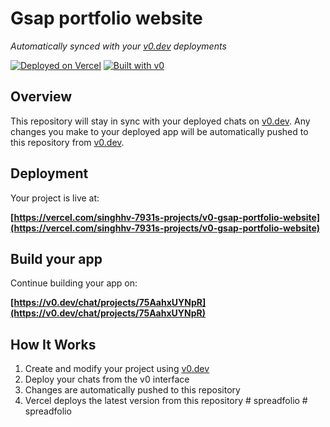 # Gsap portfolio website

*Automatically synced with your [v0.dev](https://v0.dev) deployments*

[![Deployed on Vercel](https://img.shields.io/badge/Deployed%20on-Vercel-black?style=for-the-badge&logo=vercel)](https://vercel.com/singhhv-7931s-projects/v0-gsap-portfolio-website)
[![Built with v0](https://img.shields.io/badge/Built%20with-v0.dev-black?style=for-the-badge)](https://v0.dev/chat/projects/75AahxUYNpR)

## Overview

This repository will stay in sync with your deployed chats on [v0.dev](https://v0.dev).
Any changes you make to your deployed app will be automatically pushed to this repository from [v0.dev](https://v0.dev).

## Deployment

Your project is live at:

**[https://vercel.com/singhhv-7931s-projects/v0-gsap-portfolio-website](https://vercel.com/singhhv-7931s-projects/v0-gsap-portfolio-website)**

## Build your app

Continue building your app on:

**[https://v0.dev/chat/projects/75AahxUYNpR](https://v0.dev/chat/projects/75AahxUYNpR)**

## How It Works

1. Create and modify your project using [v0.dev](https://v0.dev)
2. Deploy your chats from the v0 interface
3. Changes are automatically pushed to this repository
4. Vercel deploys the latest version from this repository
#   s p r e a d f o l i o  
 #   s p r e a d f o l i o  
 